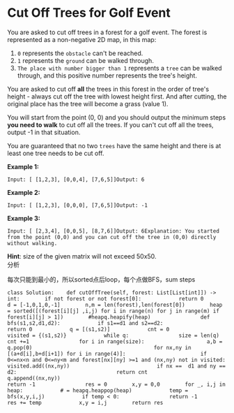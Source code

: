 # Cut Off Trees for Golf Event

You are asked to cut off trees in a forest for a golf event. The forest is represented as a non-negative 2D map, in this map:

1. `0` represents the `obstacle` can't be reached.
2. `1` represents the `ground` can be walked through.
3. `The place with number bigger than 1` represents a `tree` can be walked through, and this positive number represents the tree's height.

You are asked to cut off **all** the trees in this forest in the order of tree's height - always cut off the tree with lowest height first. And after cutting, the original place has the tree will become a grass \(value 1\).

You will start from the point \(0, 0\) and you should output the minimum steps **you need to walk** to cut off all the trees. If you can't cut off all the trees, output -1 in that situation.

You are guaranteed that no two `trees` have the same height and there is at least one tree needs to be cut off.

**Example 1:**

```text
Input: [ [1,2,3], [0,0,4], [7,6,5]]Output: 6
```

**Example 2:**

```text
Input: [ [1,2,3], [0,0,0], [7,6,5]]Output: -1
```

**Example 3:**

```text
Input: [ [2,3,4], [0,0,5], [8,7,6]]Output: 6Explanation: You started from the point (0,0) and you can cut off the tree in (0,0) directly without walking.
```

**Hint**: size of the given matrix will not exceed 50x50.  
分析

每次只能到最小的，所以sorted点后loop，每个点做BFS，sum steps

```text
class Solution:    def cutOffTree(self, forest: List[List[int]]) -> int:        if not forest or not forest[0]:            return 0        d = [-1,0,1,0,-1]        n,m = len(forest),len(forest[0])        heap = sorted([(forest[i][j] ,i,j) for i in range(n) for j in range(m) if forest[i][j] > 1])        #heapq.heapify(heap)                def bfs(s1,s2,d1,d2):            if s1==d1 and s2==d2:                return 0            q = [(s1,s2)]            cnt = 0            visited = {(s1,s2)}            while q:                size = len(q)                cnt +=1                for i in range(size):                    a,b = q.pop(0)                                       for nx,ny in [(a+d[i],b+d[i+1]) for i in range(4)]:                        if 0<=nx<n and 0<=ny<m and forest[nx][ny] >=1 and (nx,ny) not in visited:                                                       visited.add((nx,ny))                            if nx ==  d1 and ny == d2:                                return cnt                            q.append((nx,ny))                                                        return -1                res = 0        x,y = 0,0        for _, i,j in heap:            # = heapq.heappop(heap)            temp = bfs(x,y,i,j)            if temp < 0:                return -1            res += temp            x,y = i,j        return res                                            
```

